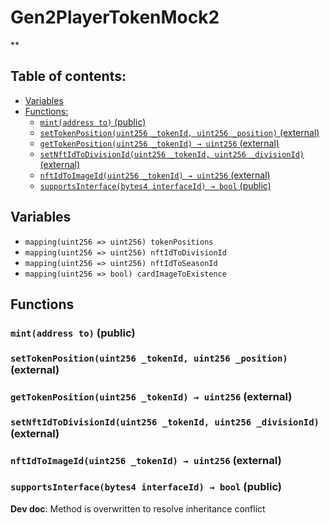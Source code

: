 # Gen2PlayerTokenMock2
**


## Table of contents:
- [Variables](#variables)
- [Functions:](#functions)
  - [`mint(address to)` (public) ](#gen2playertokenmock2-mint-address-)
  - [`setTokenPosition(uint256 _tokenId, uint256 _position)` (external) ](#gen2playertokenmock2-settokenposition-uint256-uint256-)
  - [`getTokenPosition(uint256 _tokenId) → uint256` (external) ](#gen2playertokenmock2-gettokenposition-uint256-)
  - [`setNftIdToDivisionId(uint256 _tokenId, uint256 _divisionId)` (external) ](#gen2playertokenmock2-setnftidtodivisionid-uint256-uint256-)
  - [`nftIdToImageId(uint256 _tokenId) → uint256` (external) ](#gen2playertokenmock2-nftidtoimageid-uint256-)
  - [`supportsInterface(bytes4 interfaceId) → bool` (public) ](#gen2playertokenmock2-supportsinterface-bytes4-)

## Variables <a name="variables"></a>
- `mapping(uint256 => uint256) tokenPositions`
- `mapping(uint256 => uint256) nftIdToDivisionId`
- `mapping(uint256 => uint256) nftIdToSeasonId`
- `mapping(uint256 => bool) cardImageToExistence`

## Functions <a name="functions"></a>

### `mint(address to)` (public) <a name="gen2playertokenmock2-mint-address-"></a>


### `setTokenPosition(uint256 _tokenId, uint256 _position)` (external) <a name="gen2playertokenmock2-settokenposition-uint256-uint256-"></a>


### `getTokenPosition(uint256 _tokenId) → uint256` (external) <a name="gen2playertokenmock2-gettokenposition-uint256-"></a>


### `setNftIdToDivisionId(uint256 _tokenId, uint256 _divisionId)` (external) <a name="gen2playertokenmock2-setnftidtodivisionid-uint256-uint256-"></a>


### `nftIdToImageId(uint256 _tokenId) → uint256` (external) <a name="gen2playertokenmock2-nftidtoimageid-uint256-"></a>


### `supportsInterface(bytes4 interfaceId) → bool` (public) <a name="gen2playertokenmock2-supportsinterface-bytes4-"></a>

**Dev doc**: Method is overwritten to resolve inheritance conflict
